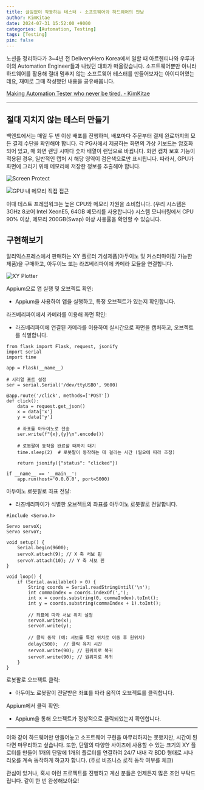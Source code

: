 ```yaml
---
title: 끊임없이 작동하는 테스터 - 소프트웨어와 하드웨어의 만남
author: KimKitae
date: 2024-07-31 15:52:00 +9000
categories: [Automation, Testing]
tags: [Testing]
pin: false
---
```


노션을 정리하다가 3~4년 전 DeliveryHero Korea에서 일할 때 아르헨티나와 우루과이의 Automation Engineer들과 나눴던 대화가 떠올랐습니다. 소프트웨어뿐만 아니라 하드웨어를 활용해 절대 멈추지 않는 소프트웨어 테스터를 만들어보자는 아이디어였는데요, 재미로 그때 작성했던 내용을 공유해봅니다.

[Making Automation Tester who never be tired. -  KimKitae](https://kimkitae.notion.site/Making-Automation-Tester-who-never-be-tired-6e6f163cc1564e929909847d2a4716eb)

---

## 절대 지치지 않는 테스터 만들기
백엔드에서는 매일 두 번 이상 배포를 진행하며, 배포마다 주문부터 결제 완료까지의 모든 결제 수단을 확인해야 합니다. 각 PG사에서 제공하는 화면의 가상 키보드는 암호화되어 있고, 매 화면 랜딩 시마다 숫자 배열이 랜덤으로 바뀝니다. 화면 캡처 보호 기능이 적용된 경우, 일반적인 캡처 시 해당 영역이 검은색으로만 표시됩니다. 따라서, GPU가 화면에 그리기 위해 메모리에 저장한 정보를 추출해야 합니다.

![Screen Protect](/_assets/making-automation-tester-who-never-be-tired/protectscreen.jpg)

![GPU 내 메모리 직접 접근](/_assets/making-automation-tester-who-never-be-tired/gpucapture.jpg)

이때 테스트 프레임워크는 높은 CPU와 메모리 자원을 소비합니다. (우리 시스템은 3GHz 8코어 Intel XeonE5, 64GB 메모리를 사용합니다) 시스템 모니터링에서 CPU 90% 이상, 메모리 200GB(Swap) 이상 사용률을 확인할 수 있습니다.

## 구현해보기
알리익스프레스에서 판매하는 XY 플로터 기성제품(아두이노 및 커스터마이징 가능한 제품)을 구매하고, 아두이노 또는 라즈베리파이에 카메라 모듈을 연결합니다.

![XY Plotter](/_assets/making-automation-tester-who-never-be-tired/xyplotter.png)


Appium으로 앱 실행 및 오브젝트 확인:
- Appium을 사용하여 앱을 실행하고, 특정 오브젝트가 있는지 확인합니다.

라즈베리파이에서 카메라를 이용해 화면 확인:
- 라즈베리파이에 연결된 카메라를 이용하여 실시간으로 화면을 캡처하고, 오브젝트를 식별합니다.

```
from flask import Flask, request, jsonify
import serial
import time

app = Flask(__name__)

# 시리얼 포트 설정
ser = serial.Serial('/dev/ttyUSB0', 9600)

@app.route('/click', methods=['POST'])
def click():
    data = request.get_json()
    x = data['x']
    y = data['y']
    
    # 좌표를 아두이노로 전송
    ser.write(f"{x},{y}\n".encode())
    
    # 로봇팔이 동작을 완료할 때까지 대기
    time.sleep(2)  # 로봇팔이 동작하는 데 걸리는 시간 (필요에 따라 조정)
    
    return jsonify({"status": "clicked"})

if __name__ == '__main__':
    app.run(host='0.0.0.0', port=5000)
```

아두이노 로봇팔로 좌표 전달:
- 라즈베리파이가 식별한 오브젝트의 좌표를 아두이노 로봇팔로 전달합니다.

```
#include <Servo.h>

Servo servoX;
Servo servoY;

void setup() {
    Serial.begin(9600);
    servoX.attach(9); // X 축 서보 핀
    servoY.attach(10); // Y 축 서보 핀
}

void loop() {
    if (Serial.available() > 0) {
        String coords = Serial.readStringUntil('\n');
        int commaIndex = coords.indexOf(',');
        int x = coords.substring(0, commaIndex).toInt();
        int y = coords.substring(commaIndex + 1).toInt();

        // 좌표에 따라 서보 위치 설정
        servoX.write(x);
        servoY.write(y);

        // 클릭 동작 (예: 서보를 특정 위치로 이동 후 원위치)
        delay(500);  // 클릭 유지 시간
        servoX.write(90); // 원위치로 복귀
        servoY.write(90); // 원위치로 복귀
    }
}
```

로봇팔로 오브젝트 클릭:
- 아두이노 로봇팔이 전달받은 좌표를 따라 움직여 오브젝트를 클릭합니다.

Appium에서 클릭 확인:
- Appium을 통해 오브젝트가 정상적으로 클릭되었는지 확인합니다.

---

이와 같이 하드웨어만 만들어놓고 소프트웨어 구현을 마무리하지는 못했지만, 시간이 된다면 마무리하고 싶습니다. 또한, 단말의 다양한 사이즈에 사용할 수 있는 크기의 XY 플로터를 만들어 1개의 단말에 1개의 플로터를 연결하여 24/7 내내 각 BDD 형태로 시나리오를 계속 동작하게 하고자 합니다. (주로 비즈니스 로직 동작 여부를 체크)

관심이 있거나, 혹시 이런 프로젝트를 진행하고 계신 분들은 언제든지 많은 조언 부탁드립니다. 같이 한 번 완성해보아요!